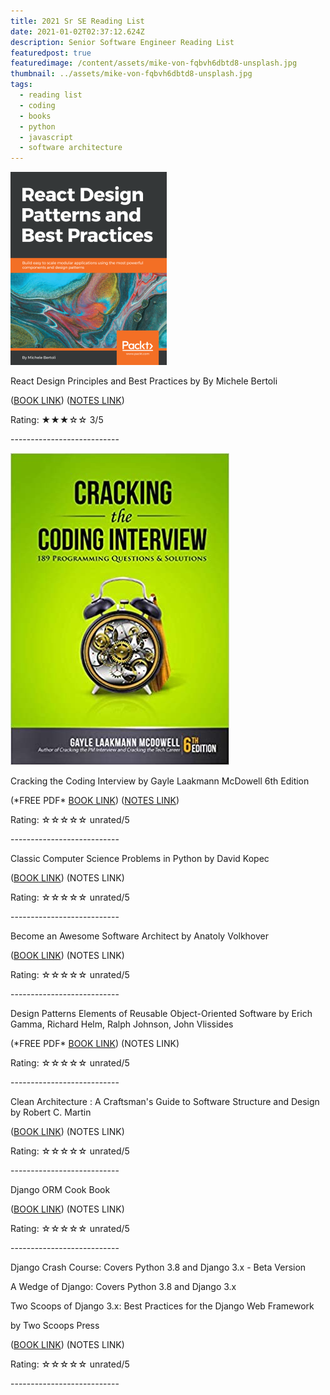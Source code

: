 ```yaml
---
title: 2021 Sr SE Reading List
date: 2021-01-02T02:37:12.624Z
description: Senior Software Engineer Reading List
featuredpost: true
featuredimage: /content/assets/mike-von-fqbvh6dbtd8-unsplash.jpg
thumbnail: ../assets/mike-von-fqbvh6dbtd8-unsplash.jpg
tags:
  - reading list
  - coding
  - books
  - python
  - javascript
  - software architecture
---
```

![React Design Patterns and Best Practices](/content/assets/reactdesignpatterns.png "React Design Patterns and Best Practices")

React Design Principles and Best Practices by By Michele Bertoli

([BOOK LINK](https://www.packtpub.com/product/react-design-patterns-and-best-practices/9781786464538)) ([NOTES LINK](http://bit.ly/3hy81K5))

Rating: ★★★☆☆ 3/5

\---------------------------

![Cracking the Coding Interview](/content/assets/410hiapgycl._sx348_bo1-204-203-200_.jpg "Cracking the Coding Interview")

Cracking the Coding Interview by Gayle Laakmann McDowell 6th Edition

(\*FREE PDF\* [BOOK LINK](https://cin.ufpe.br/~fbma/Crack/Cracking%20the%20Coding%20Interview%20189%20Programming%20Questions%20and%20Solutions.pdf)) ([NOTES LINK](http://bit.ly/2MmL1SB))

Rating: ☆☆☆☆☆ unrated/5

\---------------------------

Classic Computer Science Problems in Python by David Kopec

([BOOK LINK](https://www.manning.com/books/classic-computer-science-problems-in-python)) (NOTES LINK)

Rating: ☆☆☆☆☆ unrated/5

\---------------------------

Become an Awesome Software Architect by Anatoly Volkhover

([BOOK LINK](https://www.goodreads.com/book/show/48502082-become-an-awesome-software-architect)) (NOTES LINK)

Rating: ☆☆☆☆☆ unrated/5

\---------------------------

Design Patterns Elements of Reusable Object-Oriented Software by Erich Gamma, Richard Helm, Ralph Johnson, John Vlissides

(\*FREE PDF\* [BOOK LINK](http://www.uml.org.cn/c++/pdf/designpatterns.pdf)) (NOTES LINK)

Rating: ☆☆☆☆☆ unrated/5

\---------------------------

Clean Architecture : A Craftsman's Guide to Software Structure and Design by Robert C. Martin

([BOOK LINK](https://www.goodreads.com/book/show/18043011-clean-architecture)) (NOTES LINK)

Rating: ☆☆☆☆☆ unrated/5

\---------------------------

Django ORM Cook Book

([BOOK LINK](https://www.goodreads.com/book/show/18043011-clean-architecture)) (NOTES LINK)

Rating: ☆☆☆☆☆ unrated/5

\---------------------------

Django Crash Course: Covers Python 3.8 and Django 3.x - Beta Version

A Wedge of Django: Covers Python 3.8 and Django 3.x

Two Scoops of Django 3.x: Best Practices for the Django Web Framework

by Two Scoops Press

([BOOK LINK](https://www.feldroy.com/)) (NOTES LINK)

Rating: ☆☆☆☆☆ unrated/5

\---------------------------
